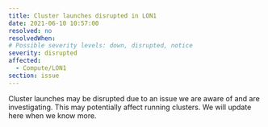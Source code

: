```yaml
---
title: Cluster launches disrupted in LON1
date: 2021-06-10 10:57:00
resolved: no
resolvedWhen: 
# Possible severity levels: down, disrupted, notice
severity: disrupted
affected:
  - Compute/LON1
section: issue
---
```


Cluster launches may be disrupted due to an issue we are aware of and are investigating. This may potentially affect running clusters. We will update here when we know more.
